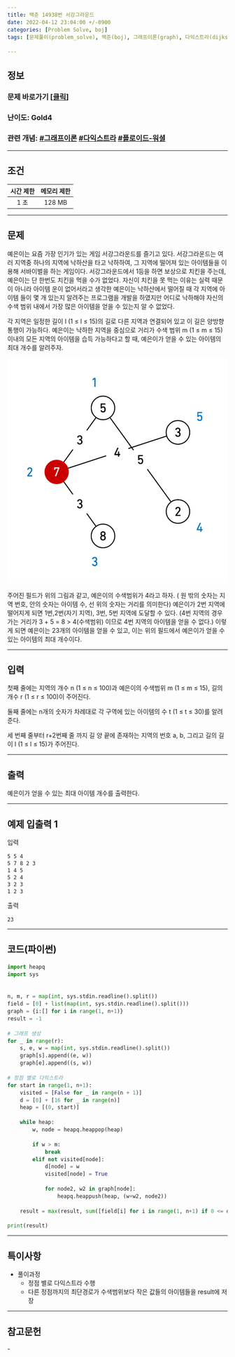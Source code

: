 ```yaml
---
title: 백준 14938번 서강그라운드
date: 2022-04-12 23:04:00 +/-0900
categories: [Problem Solve, boj]
tags: [문제풀이(problem_solve), 백준(boj), 그래프이론(graph), 다익스트라(dijkstra), 플로이드-워셜 알고리즘(floyd_warshall_algorithm)]

---
```

## 정보
### 문제 바로가기 [[클릭](https://www.acmicpc.net/problem/14938)]
### 난이도: Gold4
### 관련 개념: [#그래프이론](https://www.acmicpc.net/problemset?sort=ac_desc&algo=7) [#다익스트라](https://www.acmicpc.net/problemset?sort=ac_desc&algo=22) [#플로이드-워셜](https://www.acmicpc.net/problemset?sort=ac_desc&algo=31)

---
## 조건

시간 제한|메모리 제한
:---:|:---:
1 초|128 MB

---
## 문제
예은이는 요즘 가장 인기가 있는 게임 서강그라운드를 즐기고 있다. 서강그라운드는 여러 지역중 하나의 지역에 낙하산을 타고 낙하하여, 그 지역에 떨어져 있는 아이템들을 이용해 서바이벌을 하는 게임이다. 서강그라운드에서 1등을 하면 보상으로 치킨을 주는데, 예은이는 단 한번도 치킨을 먹을 수가 없었다. 자신이 치킨을 못 먹는 이유는 실력 때문이 아니라 아이템 운이 없어서라고 생각한 예은이는 낙하산에서 떨어질 때 각 지역에 아이템 들이 몇 개 있는지 알려주는 프로그램을 개발을 하였지만 어디로 낙하해야 자신의 수색 범위 내에서 가장 많은 아이템을 얻을 수 있는지 알 수 없었다.

각 지역은 일정한 길이 l (1 ≤ l ≤ 15)의 길로 다른 지역과 연결되어 있고 이 길은 양방향 통행이 가능하다. 예은이는 낙하한 지역을 중심으로 거리가 수색 범위 m (1 ≤ m ≤ 15) 이내의 모든 지역의 아이템을 습득 가능하다고 할 때, 예은이가 얻을 수 있는 아이템의 최대 개수를 알려주자.

![지역 그림](/assets/img/problem_solve/0059/0059_problem.png "지역 그림")

주어진 필드가 위의 그림과 같고, 예은이의 수색범위가 4라고 하자. ( 원 밖의 숫자는 지역 번호, 안의 숫자는 아이템 수, 선 위의 숫자는 거리를 의미한다) 예은이가 2번 지역에 떨어지게 되면 1번,2번(자기 지역), 3번, 5번 지역에 도달할 수 있다. (4번 지역의 경우 가는 거리가 3 + 5 = 8 > 4(수색범위) 이므로 4번 지역의 아이템을 얻을 수 없다.) 이렇게 되면 예은이는 23개의 아이템을 얻을 수 있고, 이는 위의 필드에서 예은이가 얻을 수 있는 아이템의 최대 개수이다.

---
## 입력
첫째 줄에는 지역의 개수 n (1 ≤ n ≤ 100)과 예은이의 수색범위 m (1 ≤ m ≤ 15), 길의 개수 r (1 ≤ r ≤ 100)이 주어진다.

둘째 줄에는 n개의 숫자가 차례대로  각 구역에 있는 아이템의 수 t (1 ≤ t ≤ 30)를 알려준다.

세 번째 줄부터 r+2번째 줄 까지 길 양 끝에 존재하는 지역의 번호 a, b, 그리고 길의 길이 l (1 ≤ l ≤ 15)가 주어진다.

---
## 출력
예은이가 얻을 수 있는 최대 아이템 개수를 출력한다.

---
## 예제 입출력 1
입력
```
5 5 4
5 7 8 2 3
1 4 5
5 2 4
3 2 3
1 2 3
```

출력
```
23
```

---
## 코드(파이썬)
```python
import heapq
import sys


n, m, r = map(int, sys.stdin.readline().split())
field = [0] + list(map(int, sys.stdin.readline().split()))
graph = {i:[] for i in range(1, n+1)}
result = -1

# 그래프 생성
for _ in range(r):
    s, e, w = map(int, sys.stdin.readline().split())
    graph[s].append((e, w))
    graph[e].append((s, w))
    
# 정점 별로 다익스트라
for start in range(1, n+1):
    visited = [False for _ in range(n + 1)]
    d = [0] + [16 for _ in range(n)]
    heap = [(0, start)]
    
    while heap:
        w, node = heapq.heappop(heap)
        
        if w > m:
            break
        elif not visited[node]:
            d[node] = w
            visited[node] = True
            
            for node2, w2 in graph[node]:
                heapq.heappush(heap, (w+w2, node2))
        
    result = max(result, sum([field[i] for i in range(1, n+1) if 0 <= d[i] <= m]))
    
print(result)

```

---
## 특이사항
- 풀이과정
  - 정점 별로 다익스트라 수행
  - 다른 정점까지의 최단경로가 수색범위보다 작은 값들의 아이템들을 result에 저장

---
## 참고문헌
\-
